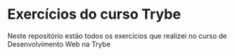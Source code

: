 # Exercícios do curso Trybe
Neste repositório estão todos os exercícios que realizei no curso de Desenvolvimento Web na Trybe
